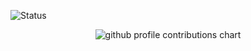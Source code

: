 ![Status](./profile-3d-contrib/profile-night-view.svg)

<p align="center" >
	<picture>
	  <source media="(prefers-color-scheme: dark)"  srcset="https://raw.githubusercontent.com/<rn-prdsj>/<repository>/output-3d-contrib/night.svg" />
	  <source media="(prefers-color-scheme: light)" srcset="https://raw.githubusercontent.com/<rn-prdsj>/<repository>/output-3d-contrib/day.svg" />
	  <img alt="github profile contributions chart"    src="https://raw.githubusercontent.com/<rn-prdsj>/<repository>/output-3d-contrib/day.svg" />
	</picture>
</p>
